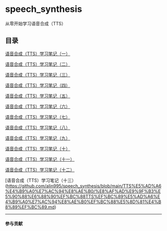 # speech_synthesis

从零开始学习语音合成（TTS）

## 目录

[语音合成（TTS）学习笔记（一）](https://github.com/alin995/speech_synthesis/blob/main/TTS%E5%AD%A6%E4%B9%A0%E7%AC%94%E8%AE%B0/%E8%AF%AD%E9%9F%B3%E5%90%88%E6%88%90%EF%BC%88TTS%EF%BC%89%E5%AD%A6%E4%B9%A0%E7%AC%94%E8%AE%B0%EF%BC%88%E4%B8%80%EF%BC%89.md)

[语音合成（TTS）学习笔记（二）](https://github.com/alin995/speech_synthesis/blob/main/TTS%E5%AD%A6%E4%B9%A0%E7%AC%94%E8%AE%B0/%E8%AF%AD%E9%9F%B3%E5%90%88%E6%88%90%EF%BC%88TTS%EF%BC%89%E5%AD%A6%E4%B9%A0%E7%AC%94%E8%AE%B0%EF%BC%88%E4%BA%8C%EF%BC%89.md)

[语音合成（TTS）学习笔记（三）](https://github.com/alin995/speech_synthesis/blob/main/TTS%E5%AD%A6%E4%B9%A0%E7%AC%94%E8%AE%B0/%E8%AF%AD%E9%9F%B3%E5%90%88%E6%88%90%EF%BC%88TTS%EF%BC%89%E5%AD%A6%E4%B9%A0%E7%AC%94%E8%AE%B0%EF%BC%88%E4%B8%89%EF%BC%89.md)

[语音合成（TTS）学习笔记（四）](https://github.com/alin995/speech_synthesis/blob/main/TTS%E5%AD%A6%E4%B9%A0%E7%AC%94%E8%AE%B0/%E8%AF%AD%E9%9F%B3%E5%90%88%E6%88%90%EF%BC%88TTS%EF%BC%89%E5%AD%A6%E4%B9%A0%E7%AC%94%E8%AE%B0%EF%BC%88%E5%9B%9B%EF%BC%89.md)


[语音合成（TTS）学习笔记（五）](https://github.com/alin995/speech_synthesis/blob/main/TTS%E5%AD%A6%E4%B9%A0%E7%AC%94%E8%AE%B0/%E8%AF%AD%E9%9F%B3%E5%90%88%E6%88%90%EF%BC%88TTS%EF%BC%89%E5%AD%A6%E4%B9%A0%E7%AC%94%E8%AE%B0%EF%BC%88%E4%BA%94%EF%BC%89.md)

[语音合成（TTS）学习笔记（六）](https://github.com/alin995/speech_synthesis/blob/main/TTS%E5%AD%A6%E4%B9%A0%E7%AC%94%E8%AE%B0/%E8%AF%AD%E9%9F%B3%E5%90%88%E6%88%90%EF%BC%88TTS%EF%BC%89%E5%AD%A6%E4%B9%A0%E7%AC%94%E8%AE%B0%EF%BC%88%E5%85%AD%EF%BC%89.md)

[语音合成（TTS）学习笔记（七）](
https://github.com/alin995/speech_synthesis/blob/main/TTS%E5%AD%A6%E4%B9%A0%E7%AC%94%E8%AE%B0/%E8%AF%AD%E9%9F%B3%E5%90%88%E6%88%90%EF%BC%88TTS%EF%BC%89%E5%AD%A6%E4%B9%A0%E7%AC%94%E8%AE%B0%EF%BC%88%E4%B8%83%EF%BC%89.md)

[语音合成（TTS）学习笔记（八）](
https://github.com/alin995/speech_synthesis/blob/main/TTS%E5%AD%A6%E4%B9%A0%E7%AC%94%E8%AE%B0/%E8%AF%AD%E9%9F%B3%E5%90%88%E6%88%90%EF%BC%88TTS%EF%BC%89%E5%AD%A6%E4%B9%A0%E7%AC%94%E8%AE%B0%EF%BC%88%E5%85%AB%EF%BC%89.xmind)

[语音合成（TTS）学习笔记（九）](
https://github.com/alin995/speech_synthesis/blob/main/TTS%E5%AD%A6%E4%B9%A0%E7%AC%94%E8%AE%B0/%E8%AF%AD%E9%9F%B3%E5%90%88%E6%88%90%EF%BC%88TTS%EF%BC%89%E5%AD%A6%E4%B9%A0%E7%AC%94%E8%AE%B0%EF%BC%88%E4%B9%9D%EF%BC%89.md)

[语音合成（TTS）学习笔记（十）](
https://github.com/alin995/speech_synthesis/blob/main/TTS%E5%AD%A6%E4%B9%A0%E7%AC%94%E8%AE%B0/%E8%AF%AD%E9%9F%B3%E5%90%88%E6%88%90%EF%BC%88TTS%EF%BC%89%E5%AD%A6%E4%B9%A0%E7%AC%94%E8%AE%B0%EF%BC%88%E5%8D%81%EF%BC%89.md)

[语音合成（TTS）学习笔记（十一）](
https://github.com/alin995/speech_synthesis/blob/main/TTS%E5%AD%A6%E4%B9%A0%E7%AC%94%E8%AE%B0/%E8%AF%AD%E9%9F%B3%E5%90%88%E6%88%90%EF%BC%88TTS%EF%BC%89%E5%AD%A6%E4%B9%A0%E7%AC%94%E8%AE%B0%EF%BC%88%E5%8D%81%E4%B8%80%EF%BC%89.md)

[语音合成（TTS）学习笔记（十二）](
https://github.com/alin995/speech_synthesis/blob/main/TTS%E5%AD%A6%E4%B9%A0%E7%AC%94%E8%AE%B0/%E8%AF%AD%E9%9F%B3%E5%90%88%E6%88%90%EF%BC%88TTS%EF%BC%89%E5%AD%A6%E4%B9%A0%E7%AC%94%E8%AE%B0%EF%BC%88%E5%8D%81%E4%B8%80%EF%BC%89.md)

[语音合成（TTS）学习笔记（十三）(https://github.com/alin995/speech_synthesis/blob/main/TTS%E5%AD%A6%E4%B9%A0%E7%AC%94%E8%AE%B0/%E8%AF%AD%E9%9F%B3%E5%90%88%E6%88%90%EF%BC%88TTS%EF%BC%89%E5%AD%A6%E4%B9%A0%E7%AC%94%E8%AE%B0%EF%BC%88%E5%8D%81%E4%B8%89%EF%BC%89.md)

***

#### 参与贡献
